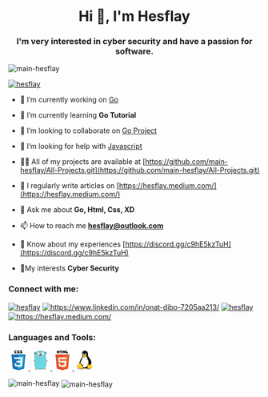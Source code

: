 <h1 align="center">Hi 👋, I'm Hesflay</h1>
<h3 align="center">I'm very interested in cyber security and have a passion for software.</h3>

<p align="left"> <img src="https://komarev.com/ghpvc/?username=main-hesflay&label=Profile%20views&color=0e75b6&style=flat" alt="main-hesflay" /> </p>

<p align="left"> <a href="https://twitter.com/hesflay" target="blank"><img src="https://img.shields.io/twitter/follow/hesflay?logo=twitter&style=for-the-badge" alt="hesflay" /></a> </p>

- 🔭 I’m currently working on [Go](https://github.com/main-hesflay/go.git)

- 🌱 I’m currently learning **Go Tutorial**

- 👯 I’m looking to collaborate on [Go Project](https://github.com/main-hesflay/go.git)

- 🤝 I’m looking for help with [Javascript](https://github.com/main-hesflay)

- 👨‍💻 All of my projects are available at [https://github.com/main-hesflay/All-Projects.git](https://github.com/main-hesflay/All-Projects.git)

- 📝 I regularly write articles on [https://hesflay.medium.com/](https://hesflay.medium.com/)

- 💬 Ask me about **Go, Html, Css, XD**

- 📫 How to reach me **hesflay@outlook.com**

- 📄 Know about my experiences [https://discord.gg/c9hE5kzTuH](https://discord.gg/c9hE5kzTuH)

- 🔐My interests **Cyber Security**

<h3 align="left">Connect with me:</h3>
<p align="left">
<a href="https://twitter.com/hesflay" target="blank"><img align="center" src="https://raw.githubusercontent.com/rahuldkjain/github-profile-readme-generator/master/src/images/icons/Social/twitter.svg" alt="hesflay" height="30" width="40" /></a>
<a href="https://linkedin.com/in/https://www.linkedin.com/in/onat-dibo-7205aa213/" target="blank"><img align="center" src="https://raw.githubusercontent.com/rahuldkjain/github-profile-readme-generator/master/src/images/icons/Social/linked-in-alt.svg" alt="https://www.linkedin.com/in/onat-dibo-7205aa213/" height="30" width="40" /></a>
<a href="https://instagram.com/hesflay" target="blank"><img align="center" src="https://raw.githubusercontent.com/rahuldkjain/github-profile-readme-generator/master/src/images/icons/Social/instagram.svg" alt="hesflay" height="30" width="40" /></a>
<a href="https://medium.com/https://hesflay.medium.com/" target="blank"><img align="center" src="https://raw.githubusercontent.com/rahuldkjain/github-profile-readme-generator/master/src/images/icons/Social/medium.svg" alt="https://hesflay.medium.com/" height="30" width="40" /></a>
</p>

<h3 align="left">Languages and Tools:</h3>
<p align="left"> <a href="https://www.w3schools.com/css/" target="_blank" rel="noreferrer"> <img src="https://raw.githubusercontent.com/devicons/devicon/master/icons/css3/css3-original-wordmark.svg" alt="css3" width="40" height="40"/> </a> <a href="https://golang.org" target="_blank" rel="noreferrer"> <img src="https://raw.githubusercontent.com/devicons/devicon/master/icons/go/go-original.svg" alt="go" width="40" height="40"/> </a> <a href="https://www.w3.org/html/" target="_blank" rel="noreferrer"> <img src="https://raw.githubusercontent.com/devicons/devicon/master/icons/html5/html5-original-wordmark.svg" alt="html5" width="40" height="40"/> </a> <a href="https://www.linux.org/" target="_blank" rel="noreferrer"> <img src="https://raw.githubusercontent.com/devicons/devicon/master/icons/linux/linux-original.svg" alt="linux" width="40" height="40"/> </a> </p>

<p><img align="left" src="https://github-readme-stats.vercel.app/api/top-langs?username=main-hesflay&show_icons=true&locale=en&layout=compact" alt="main-hesflay" /></p>

<p>&nbsp;<img align="center" src="https://github-readme-stats.vercel.app/api?username=main-hesflay&show_icons=true&locale=en" alt="main-hesflay" /></p>
